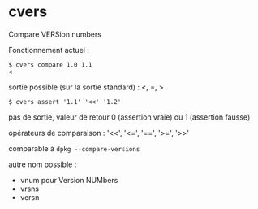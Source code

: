 # cvers
Compare VERSion numbers

Fonctionnement actuel :

```
$ cvers compare 1.0 1.1
<
```

sortie possible (sur la sortie standard) :  <, =,  >



```
$ cvers assert '1.1' '<<' '1.2'
```

pas de sortie, valeur de retour 0 (assertion vraie) ou 1 (assertion fausse)

opérateurs de comparaison : '<<', '<=', '==', '>=', '>>'

comparable à `dpkg --compare-versions`


autre nom possible :
 - vnum pour Version NUMbers
 - vrsns
 - versn